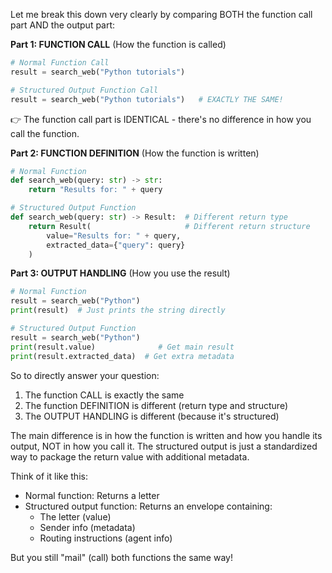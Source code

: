 Let me break this down very clearly by comparing BOTH the function call part AND the output part:

**Part 1: FUNCTION CALL** (How the function is called)
```python
# Normal Function Call
result = search_web("Python tutorials")

# Structured Output Function Call
result = search_web("Python tutorials")   # EXACTLY THE SAME!
```
👉 The function call part is IDENTICAL - there's no difference in how you call the function.

**Part 2: FUNCTION DEFINITION** (How the function is written)
```python
# Normal Function
def search_web(query: str) -> str:
    return "Results for: " + query

# Structured Output Function
def search_web(query: str) -> Result:  # Different return type
    return Result(                     # Different return structure
        value="Results for: " + query,
        extracted_data={"query": query}
    )
```

**Part 3: OUTPUT HANDLING** (How you use the result)
```python
# Normal Function
result = search_web("Python")
print(result)  # Just prints the string directly

# Structured Output Function
result = search_web("Python")
print(result.value)              # Get main result
print(result.extracted_data)  # Get extra metadata
```

So to directly answer your question:
1. The function CALL is exactly the same
2. The function DEFINITION is different (return type and structure)
3. The OUTPUT HANDLING is different (because it's structured)

The main difference is in how the function is written and how you handle its output, NOT in how you call it. The structured output is just a standardized way to package the return value with additional metadata.

Think of it like this:
- Normal function: Returns a letter
- Structured output function: Returns an envelope containing:
  - The letter (value)
  - Sender info (metadata)
  - Routing instructions (agent info)
  
But you still "mail" (call) both functions the same way!

